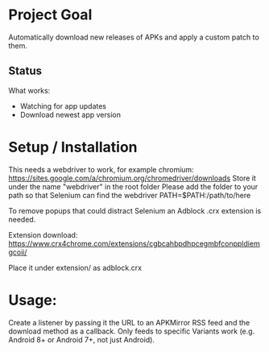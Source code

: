 # Project Goal
Automatically download new releases of APKs and apply a custom patch to them.

## Status
What works:
- Watching for app updates
- Download newest app version

# Setup / Installation
This needs a webdriver to work, for example chromium:
https://sites.google.com/a/chromium.org/chromedriver/downloads
Store it under the name "webdriver" in the root folder
Please add the folder to your path so that Selenium can find the webdriver
PATH=$PATH:/path/to/here

To remove popups that could distract Selenium an Adblock .crx extension is needed.

Extension download:
https://www.crx4chrome.com/extensions/cgbcahbpdhpcegmbfconppldiemgcoii/

Place it under extension/ as adblock.crx

# Usage:
Create a listener by passing it the URL to an APKMirror RSS feed and the download method as a callback. Only feeds to specific Variants work (e.g. Android 8+ or Android 7+, not just Android).
